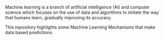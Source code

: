 Machine learning is a branch of artificial intelligence (AI) and computer science which focuses on the use of data and algorithms
to imitate the way that humans learn, gradually improving its accuracy.

This repository highlights some Machine Learning Mechanisms that make data based predictions.
